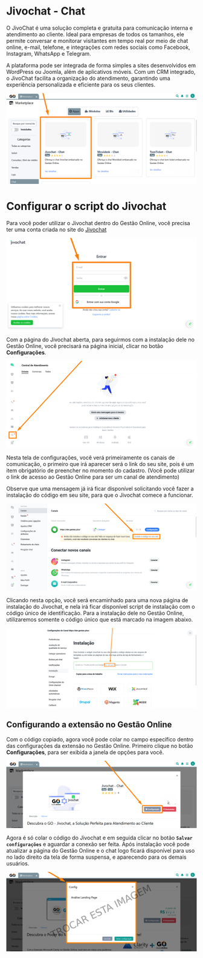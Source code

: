 # Jivochat - Chat

O JivoChat é uma solução completa e gratuita para comunicação interna e atendimento ao cliente. Ideal para empresas de todos os tamanhos, ele permite conversar e monitorar visitantes em tempo real por meio de chat online, e-mail, telefone, e integrações com redes sociais como Facebook, Instagram, WhatsApp e Telegram.

A plataforma pode ser integrada de forma simples a sites desenvolvidos em WordPress ou Joomla, além de aplicativos móveis. Com um CRM integrado, o JivoChat facilita a organização do atendimento, garantindo uma experiência personalizada e eficiente para os seus clientes.

![](https://github.com/Gestao-Online/public-docs/blob/b599eb9ebe2b8f87b5c60651e5b0bc00929bd2ed/erp-v2/assets/marketplace/jivochat_chat/extensao_jivochat_chat_02.png?raw=true)

# Configurar o script do Jivochat

Para você poder utilizar o Jivochat dentro do Gestão Online, você precisa ter uma conta criada no site do [Jivochat](https://app.jivosite.com/login)

![](https://github.com/Gestao-Online/public-docs/blob/b599eb9ebe2b8f87b5c60651e5b0bc00929bd2ed/erp-v2/assets/marketplace/jivochat_chat/extensao_jivochat_chat_01.png?raw=true)

Com a página do Jivochat aberta, para seguirmos com a instalação dele no Gestão Online, você precisará na página inicial, clicar no botão **Configurações**.

![](https://github.com/Gestao-Online/public-docs/blob/b599eb9ebe2b8f87b5c60651e5b0bc00929bd2ed/erp-v2/assets/marketplace/jivochat_chat/extensao_jivochat_chat_03.png?raw=true)

Nesta tela de configurações, você verá primeiramente os canais de comunicação, o primeiro que irá aparecer será o link do seu site, pois é um item obrigatório de preencher no momento do cadastro. (Você pode utilizar o link de acesso ao Gestão Online para ser um canal de atendimento)

Observe que uma mensagem já irá ficar disponível solicitando você fazer a instalação do código em seu site, para que o Jivochat comece a funcionar.

![](https://github.com/Gestao-Online/public-docs/blob/b599eb9ebe2b8f87b5c60651e5b0bc00929bd2ed/erp-v2/assets/marketplace/jivochat_chat/extensao_jivochat_chat_04.png?raw=true)

Clicando nesta opção, você será encaminhado para uma nova página de instalação do Jivochat, e nela irá ficar disponível script de instalação com o código único de identificação. Para a instalação dele no Gestão Online, utilizaremos somente o código único que está marcado na imagem abaixo.

![](https://github.com/Gestao-Online/public-docs/blob/b599eb9ebe2b8f87b5c60651e5b0bc00929bd2ed/erp-v2/assets/marketplace/jivochat_chat/extensao_jivochat_chat_05.png?raw=true)

## Configurando a extensão no Gestão Online

Com o código copiado, agora você pode colar no campo específico dentro das configurações da extensão no Gestão Online. Primeiro clique no botão **Configurações**, para ser exibida a janela de opções para você.

![](https://github.com/Gestao-Online/public-docs/blob/b599eb9ebe2b8f87b5c60651e5b0bc00929bd2ed/erp-v2/assets/marketplace/jivochat_chat/extensao_jivochat_chat_06.png?raw=true)

Agora é só colar o código do Jivochat e em seguida clicar no botão **`Salvar configurações`** e aguardar a conexão ser feita. Após instalação você pode atualizar a página do Gestão Online e o chat logo ficará disponível para uso no lado direito da tela de forma suspensa, e aparecendo para os demais usuários.

![](https://github.com/Gestao-Online/public-docs/blob/98b0725276398cdddc6226354d56b427d2ce8fc1/erp-v2/assets/marketplace/clarity_loja/extensao_clarity_loja_06.png?raw=true)